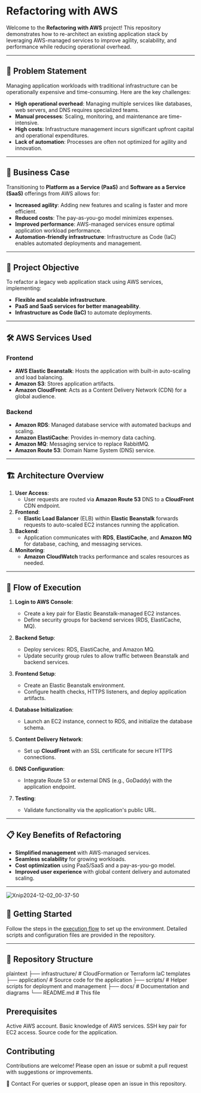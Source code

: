 # Refactoring with AWS

Welcome to the **Refactoring with AWS** project! This repository demonstrates how to re-architect an existing application stack by leveraging AWS-managed services to improve agility, scalability, and performance while reducing operational overhead.

---

## 📝 Problem Statement

Managing application workloads with traditional infrastructure can be operationally expensive and time-consuming. Here are the key challenges:

- **High operational overhead**: Managing multiple services like databases, web servers, and DNS requires specialized teams.
- **Manual processes**: Scaling, monitoring, and maintenance are time-intensive.
- **High costs**: Infrastructure management incurs significant upfront capital and operational expenditures.
- **Lack of automation**: Processes are often not optimized for agility and innovation.

---

## 💼 Business Case

Transitioning to **Platform as a Service (PaaS)** and **Software as a Service (SaaS)** offerings from AWS allows for:

- **Increased agility**: Adding new features and scaling is faster and more efficient.
- **Reduced costs**: The pay-as-you-go model minimizes expenses.
- **Improved performance**: AWS-managed services ensure optimal application workload performance.
- **Automation-friendly infrastructure**: Infrastructure as Code (IaC) enables automated deployments and management.

---

## 🎯 Project Objective

To refactor a legacy web application stack using AWS services, implementing:

- **Flexible and scalable infrastructure**.
- **PaaS and SaaS services for better manageability**.
- **Infrastructure as Code (IaC)** to automate deployments.

---

## 🛠️ AWS Services Used

### Frontend
- **AWS Elastic Beanstalk**: Hosts the application with built-in auto-scaling and load balancing.
- **Amazon S3**: Stores application artifacts.
- **Amazon CloudFront**: Acts as a Content Delivery Network (CDN) for a global audience.

### Backend
- **Amazon RDS**: Managed database service with automated backups and scaling.
- **Amazon ElastiCache**: Provides in-memory data caching.
- **Amazon MQ**: Messaging service to replace RabbitMQ.
- **Amazon Route 53**: Domain Name System (DNS) service.

---

## 🏗️ Architecture Overview

1. **User Access**:
   - User requests are routed via **Amazon Route 53** DNS to a **CloudFront** CDN endpoint.
2. **Frontend**:
   - **Elastic Load Balancer** (ELB) within **Elastic Beanstalk** forwards requests to auto-scaled EC2 instances running the application.
3. **Backend**:
   - Application communicates with **RDS**, **ElastiCache**, and **Amazon MQ** for database, caching, and messaging services.
4. **Monitoring**:
   - **Amazon CloudWatch** tracks performance and scales resources as needed.

---

## 🔄 Flow of Execution

1. **Login to AWS Console**:
   - Create a key pair for Elastic Beanstalk-managed EC2 instances.
   - Define security groups for backend services (RDS, ElastiCache, MQ).

2. **Backend Setup**:
   - Deploy services: RDS, ElastiCache, and Amazon MQ.
   - Update security group rules to allow traffic between Beanstalk and backend services.

3. **Frontend Setup**:
   - Create an Elastic Beanstalk environment.
   - Configure health checks, HTTPS listeners, and deploy application artifacts.

4. **Database Initialization**:
   - Launch an EC2 instance, connect to RDS, and initialize the database schema.

5. **Content Delivery Network**:
   - Set up **CloudFront** with an SSL certificate for secure HTTPS connections.

6. **DNS Configuration**:
   - Integrate Route 53 or external DNS (e.g., GoDaddy) with the application endpoint.

7. **Testing**:
   - Validate functionality via the application's public URL.

---

## 📋 Key Benefits of Refactoring

- **Simplified management** with AWS-managed services.
- **Seamless scalability** for growing workloads.
- **Cost optimization** using PaaS/SaaS and a pay-as-you-go model.
- **Improved user experience** with global content delivery and automated scaling.

---

![Xnip2024-12-02_00-37-50](https://github.com/user-attachments/assets/3fd55747-f656-453e-8c43-224bd38bf98f)

## 🚀 Getting Started

Follow the steps in the [execution flow](#🔄-flow-of-execution) to set up the environment. Detailed scripts and configuration files are provided in the repository.

---

## 📂 Repository Structure

plaintext
├── infrastructure/  # CloudFormation or Terraform IaC templates
├── application/     # Source code for the application
├── scripts/         # Helper scripts for deployment and management
├── docs/            # Documentation and diagrams
└── README.md        # This file 




## Prerequisites
Active AWS account.
Basic knowledge of AWS services.
SSH key pair for EC2 access.
Source code for the application.
## Contributing
Contributions are welcome! Please open an issue or submit a pull request with suggestions or improvements.

📧 Contact
For queries or support, please open an issue in this repository.
